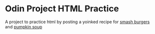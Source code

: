 # Odin Project HTML Practice
  A project to practice html by posting a yoinked recipe for [smash burgers](https://www.allrecipes.com/recipe/8489146/homemade-smash-burgers/) and [pumpkin soup](https://www.allrecipes.com/recipe/9191/pumpkin-soup/)
